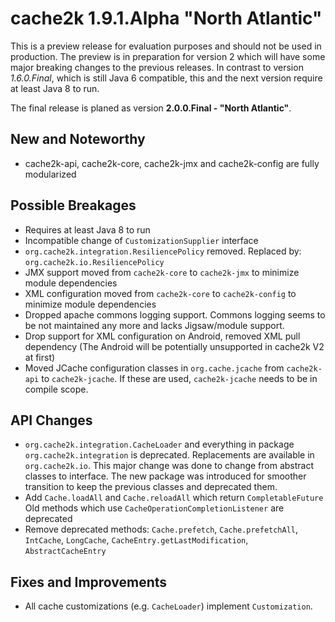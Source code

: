 # cache2k 1.9.1.Alpha "North Atlantic"

This is a preview release for evaluation purposes and should not be used in production.
The preview is in preparation for version 2 which will have some major breaking
changes to the previous releases. In contrast to version _1.6.0.Final_, which is 
still Java 6 compatible, this and the next version require at least Java 8 to run. 

The final release is planed as version **2.0.0.Final - "North Atlantic"**.

## New and Noteworthy

- cache2k-api, cache2k-core, cache2k-jmx and cache2k-config are fully modularized

## Possible Breakages

- Requires at least Java 8 to run
- Incompatible change of `CustomizationSupplier` interface
- `org.cache2k.integration.ResiliencePolicy` removed. Replaced by: `org.cache2k.io.ResiliencePolicy`
- JMX support moved from `cache2k-core` to `cache2k-jmx` to minimize module dependencies
- XML configuration moved from `cache2k-core` to `cache2k-config` to minimize module dependencies
- Dropped apache commons logging support. Commons logging seems to be not 
  maintained any more and lacks Jigsaw/module support.
- Drop support for XML configuration on Android, removed XML pull dependency
  (The Android will be potentially unsupported in cache2k V2 at first)
- Moved JCache configuration classes in `org.cache.jcache` from `cache2k-api` to `cache2k-jcache`.
  If these are used, `cache2k-jcache` needs to be in compile scope.  
  
## API Changes 

- `org.cache2k.integration.CacheLoader` and everything in package `org.cache2k.integration` 
  is deprecated. Replacements are available in `org.cache2k.io`. This major change was done to
  change from abstract classes to interface. The new package was introduced for smoother transition
  to keep the previous classes and deprecated them.
- Add `Cache.loadAll` and `Cache.reloadAll` which return `CompletableFuture`
  Old methods which use `CacheOperationCompletionListener` are deprecated   
- Remove deprecated methods: `Cache.prefetch`, `Cache.prefetchAll`, `IntCache`, `LongCache`, 
`CacheEntry.getLastModification`, `AbstractCacheEntry`

## Fixes and Improvements

- All cache customizations (e.g. `CacheLoader`) implement `Customization`.
